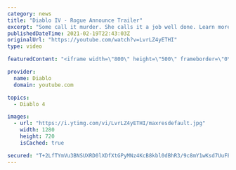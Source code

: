 ```yaml
---
category: news
title: "Diablo IV - Rogue Announce Trailer"
excerpt: "Some call it murder. She calls it a job well done. Learn more at Diablo4.com The Rogue is the newest addition to the Diablo IV campfire, combining range and ..."
publishedDateTime: 2021-02-19T22:43:03Z
originalUrl: "https://youtube.com/watch?v=LvrLZ4yETHI"
type: video

featuredContent: "<iframe width=\"800\" height=\"500\" frameborder=\"0\" src=\"https://www.youtube.com/embed/LvrLZ4yETHI\" allow=\"accelerometer; autoplay; encrypted-media; gyroscope; picture-in-picture\" allowfullscreen></iframe>"

provider:
  name: Diablo
  domain: youtube.com

topics:
  - Diablo 4

images:
  - url: "https://i.ytimg.com/vi/LvrLZ4yETHI/maxresdefault.jpg"
    width: 1280
    height: 720
    isCached: true

secured: "T+2LfTYmVu3BNSUXRD0lXDfXtGPyMNz4KcB8kbl0dBhR3/9c8mY1wKsd7UuFE9MFhaMRFtOCVPNrLRyMpkAuiHLlDIQCLAsQwA0QKtCqwpC6PcMMveCFLiRamMD6THxp2LPELku8HdgasTCp1CKqzysjMpW4uEOtztMPtly5jbgFT6o+3Dn+zqUpOSsJ7zw5Bzd8q5BpC72BMG0uGR3ehD5WltX/mEf5U38W/G+dvMWcbUgn3mmq79QIRGWQDt3onPRBgy0CuzkCRPhJ9mLxsfzKs3Lqp94jPweN2MeplxLK+7/BrfvSsWWJqnklNW76pS9VRJQetv6FjcRSIOyhopE+lXSGcqrAbaokbmIZO8MMrJuJ2w5MGq/FdSTmYZM3iu+2DnhHpmWE418lX/h3CVB5KAtT6gYhWjeLbcXQ1vCqsAuAFHnDdiyf8+wdIeNf;gtgyGxKjt8zVeLyM9C5j1Q=="
---
```


